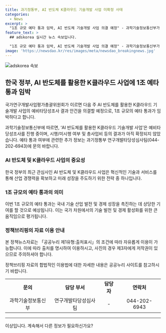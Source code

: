 ```yaml
---
title: 과기정통부, AI 반도체 K클라우드 기술개발 사업 미확정 사태
categories:
  - News
excerpt: >
  "1조 규모 예타 통과 임박, AI 반도체 기술개발 사업 의결 예정" - 과학기술정보통신부가 'AI 반도체를 활용한 K클라우드 기술개발 사업'의 예비타당성조사 결과를 다음 주에 의결할 예정이라고 밝혀, 1조 규모의 예타 통과가 임박했다고 보도되었습니다. 해당 사업은 아직 결과가 확정되지 않았으며, 자세한 내용은 과기정통부로 문의 바랍니다. (문의 : 044-202-6943) [자료출처=정책브리핑 www.korea.kr]
feature_text: >
  ## adskorea 실시간 뉴스 속보입니다.

  "1조 규모 예타 통과 임박, AI 반도체 기술개발 사업 의결 예정" - 과학기술정보통신부가 'AI 반도체를 활용한 K클라우드 기술개발 사업'의 예비타당성조사 결과를 다음 주에 의결할 예정이라고 밝혀, 1조 규모의 예타 통과가 임박했다고 보도되었습니다. 해당 사업은 아직 결과가 확정되지 않았으며, 자세한 내용은 과기정통부로 문의 바랍니다. (문의 : 044-202-6943) [자료출처=정책브리핑 www.korea.kr]
image: 'https://newsdao.kr/res/images/meta/newsdao_breakingnews.jpg'
---
```


<p><img src="https://newsdao.kr/res/images/meta/newsdao_breakingnews.jpg" alt="adskorea 속보" /></p>

<h2 data-ke-size="size26">한국 정부, AI 반도체를 활용한 K클라우드 사업에 1조 예타 통과 임박</h2>

<p>국가연구개발사업평가총괄위원회가 이르면 다음 주 AI 반도체를 활용한 K클라우드 기술개발 사업의 예비타당성조사 결과 안건을 의결할 예정으로, 1조 규모의 예타 통과가 임박하다고 합니다.</p>

<p data-ke-size="size16">과학기술정보통신부에 따르면, ‘AI 반도체를 활용한 K클라우드 기술개발 사업’은 예비타당성조사를 진행 중이며, 시행/미시행 여부 및 총사업비 등의 결과가 아직 확정되지 않았습니다. 예타 통과 여부에 관련한 추가 정보는 과기정통부 연구개발타당성심사팀(044-202-6943)에 문의 바랍니다.</p>

<h3 data-ke-size="size24">AI 반도체 및 K클라우드 사업의 중요성</h3>

<p data-ke-size="size16">한국 정부의 최근 관심사인 AI 반도체 및 K클라우드 사업은 혁신적인 기술과 서비스를 통해 산업 경쟁력을 확보하고 미래 성장을 주도하기 위한 전략 중 하나입니다.</p>

<h3 data-ke-size="size24">1조 규모의 예타 통과의 의미</h3>

<p data-ke-size="size16">이번 1조 규모의 예타 통과는 국내 기술 산업 발전 및 경제 성장을 촉진하는 데 상당한 기여를 할 것으로 예상됩니다. 이는 국가 차원에서의 기술 발전 및 경제 활성화를 위한 큰 움직임으로 평가됩니다.</p>

<h3 data-ke-size="size24">정책브리핑의 자료 이용 안내</h3>

<p data-ke-size="size16">본 정책뉴스자료는 「공공누리 제1유형:출처표시」의 조건에 따라 자유롭게 이용이 가능합니다. 이에 따라 출처를 명시하여 이용하시고, 사진의 경우 제3자에게 저작권이 있으므로 주의하셔야 합니다.</p>

<p data-ke-size="size16">정책브리핑 자료의 합법적인 이용법에 대한 자세한 내용은 공공누리 사이트를 참고하시기 바랍니다.</p>

<table>
    <tbody>
        <tr>
            <td style="text-align: center; height: 17px;"><b>문의</b></td>
            <td style="text-align: center; height: 17px;"><b>담당 부서</b></td>
            <td style="text-align: center; height: 17px;"><b>담당자</b></td>
            <td style="text-align: center; height: 17px;"><b>연락처</b></td>
        </tr>
        <tr>
            <td style="text-align: center; height: 17px;">과학기술정보통신부</td>
            <td style="text-align: center; height: 17px;">연구개발타당성심사팀</td>
            <td style="text-align: center; height: 17px;">-</td>
            <td style="text-align: center; height: 17px;">044-202-6943</td>
        </tr>
    </tbody>
</table>

<hr />

<p>이상입니다. 계속해서 다른 정보가 필요하신가요?</p>

